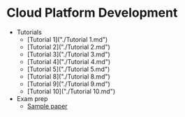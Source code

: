 # Cloud Platform Development

- Tutorials
  - [Tutorial 1]("./Tutorial 1.md")
  - [Tutorial 2]("./Tutorial 2.md")
  - [Tutorial 3]("./Tutorial 3.md")
  - [Tutorial 4]("./Tutorial 4.md")
  - [Tutorial 5]("./Tutorial 5.md")
  - [Tutorial 8]("./Tutorial 8.md")
  - [Tutorial 9]("./Tutorial 9.md")
  - [Tutorial 10]("./Tutorial 10.md")
- Exam prep
  - [Sample paper]("./exam-prep.md")
